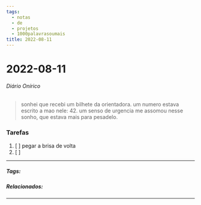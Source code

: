 ```yaml
---
tags:
  - notas
  - de
  - projetos
  - 1000palavrasoumais
title: 2022-08-11  
---
```

# 2022-08-11  
###### Diário Onírico
>sonhei que recebi um bilhete da orientadora. um numero estava escrito a mao nele: 42. um senso de urgencia me assomou nesse sonho, que estava mais para pesadelo.


### Tarefas
1. [ ]  pegar a brisa de volta
2. [ ] 

---

##### Tags:

##### Relacionados: 

---
> 